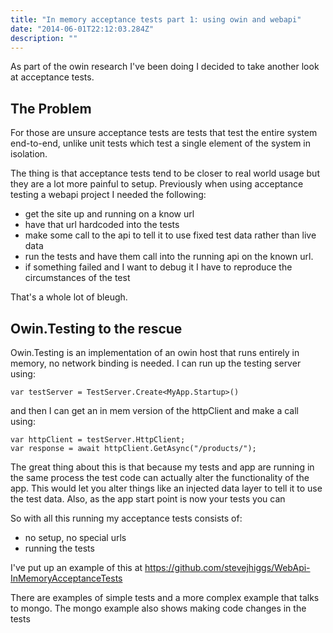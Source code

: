 ```yaml
---
title: "In memory acceptance tests part 1: using owin and webapi"
date: "2014-06-01T22:12:03.284Z"
description: ""
---
```


As part of the owin research I've been doing I decided to take another look at acceptance tests.

## The Problem

For those are unsure acceptance tests are tests that test the entire system end-to-end, unlike unit tests which test a single element of the system in isolation.

The thing is that acceptance tests tend to be closer to real world usage but they are a lot more painful to setup. Previously when using acceptance testing a webapi project I needed the following:

- get the site up and running on a know url
- have that url hardcoded into the tests
- make some call to the api to tell it to use fixed test data rather than live data
- run the tests and have them call into the running api on the known url.
- if something failed and I want to debug it I have to reproduce the circumstances of the test

That's a whole lot of bleugh.

## Owin.Testing to the rescue

Owin.Testing is an implementation of an owin host that runs entirely in memory, no network binding is needed. I can run up the testing server using:

`var testServer = TestServer.Create<MyApp.Startup>()`

and then I can get an in mem version of the httpClient and make a call using:

```
var httpClient = testServer.HttpClient;
var response = await httpClient.GetAsync("/products/");
```

The great thing about this is that because my tests and app are running in the same process the test code can actually alter the functionality of the app. This would let you alter things like an injected data layer to tell it to use the test data. Also, as the app start point is now your tests you can

So with all this running my acceptance tests consists of:

- no setup, no special urls
- running the tests

I've put up an example of this at https://github.com/stevejhiggs/WebApi-InMemoryAcceptanceTests

There are examples of simple tests and a more complex example that talks to mongo. The mongo example also shows making code changes in the tests
